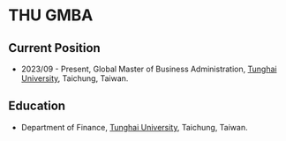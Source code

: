 # THU GMBA
## Current Position
* 2023/09 - Present, Global Master of Business Administration, [Tunghai University](https://www.thu.edu.tw), Taichung, Taiwan.

## Education
* Department of Finance, [Tunghai University](https://www.thu.edu.tw), Taichung, Taiwan.
